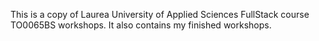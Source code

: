 This is a copy of Laurea University of Applied Sciences FullStack course TO0065BS workshops.
It also contains my finished workshops.